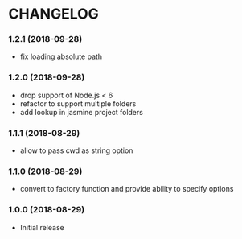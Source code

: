 # CHANGELOG


<a name="1.2.1"></a>
### 1.2.1 (2018-09-28)

* fix loading absolute path


<a name="1.2.0"></a>
### 1.2.0 (2018-09-28)

* drop support of Node.js < 6
* refactor to support multiple folders
* add lookup in jasmine project folders


<a name="1.1.1"></a>
### 1.1.1 (2018-08-29)

* allow to pass cwd as string option


<a name="1.1.0"></a>
### 1.1.0 (2018-08-29)

* convert to factory function and provide ability to specify options


<a name="1.0.0"></a>
### 1.0.0 (2018-08-29)

* Initial release